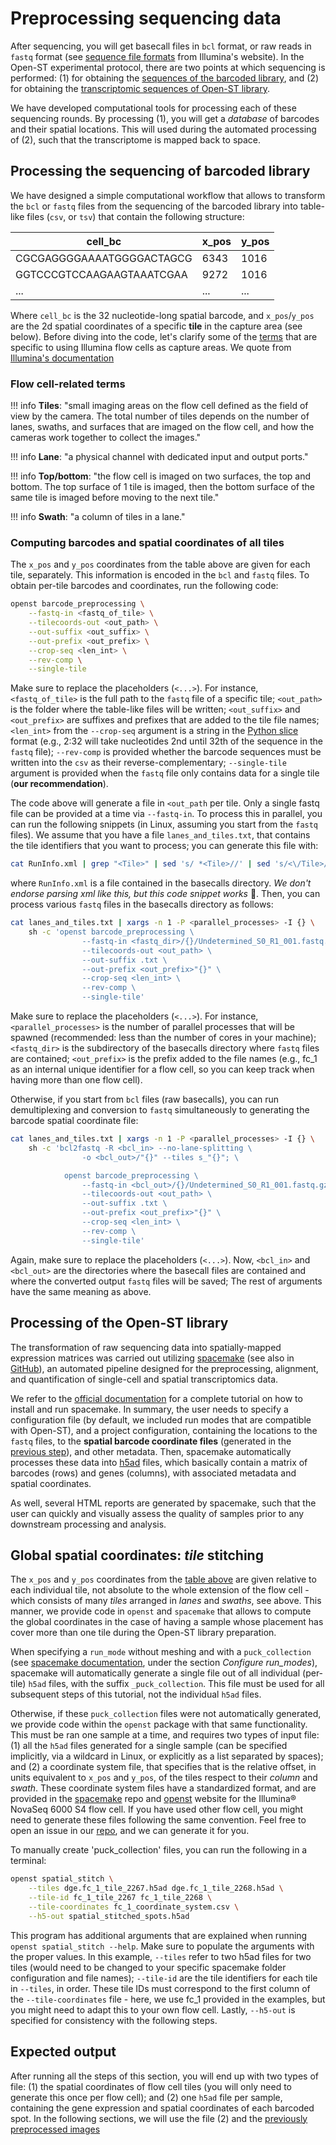 # Preprocessing sequencing data
After sequencing, you will get basecall files in `bcl` format, or raw reads in `fastq`
format (see [sequence file formats](https://www.illumina.com/informatics/sequencing-data-analysis/sequence-file-formats.html)
from Illumina's website). In the Open-ST experimental protocol, there are two points at which
sequencing is performed: (1) for obtaining the [sequences of the barcoded library](../experimental/capture_area_generation.md#sequencing-of-barcoded-library),
and (2) for obtaining the [transcriptomic sequences of Open-ST library](../experimental/sequencing_of_openst_library.md#sequencing-of-Open-ST-library).

We have developed computational tools for processing each of these sequencing rounds.
By processing (1), you will get a *database* of barcodes and their spatial locations.
This will used during the automated processing of (2), such that the transcriptome is mapped back to space.

## Processing the sequencing of barcoded library
We have designed a simple computational workflow that allows to transform the `bcl` or `fastq` files
from the sequencing of the barcoded library into table-like files (`csv`, or `tsv`) that contain the following
structure:

|cell_bc|x_pos|y_pos|
|----|----|----|
|CGCGAGGGGAAAATGGGGACTAGCG|6343|1016|
|GGTCCCGTCCAAGAAGTAAATCGAA|9272|1016|
|...|...|...|

Where `cell_bc` is the 32 nucleotide-long spatial barcode, and `x_pos`/`y_pos` are the 2d spatial coordinates
of a specific **tile** in the capture area (see below). Before diving into the code, let's clarify some of the
[terms](#flow-cell-related-terms) that are specific to using Illumina flow cells as capture areas. We quote from 
[Illumina's documentation](https://support-docs.illumina.com/IN/NextSeq_550-500/Content/IN/NextSeq/FlowCell_Tiles_fNS.htm)

### Flow cell-related terms
!!! info
    **Tiles**: "small imaging areas on the flow cell defined as the field of view by the 
    camera. The total number of tiles depends on the number of lanes, swaths, and surfaces that are imaged on 
    the flow cell, and how the cameras work together to collect the images."

!!! info
    **Lane**: "a physical channel with dedicated input and output ports."

!!! info
    **Top/bottom**: "the flow cell is imaged on two surfaces, the top and bottom.
    The top surface of 1 tile is imaged, then the bottom surface of the same tile is imaged before moving to the next tile."

!!! info
    **Swath**: "a column of tiles in a lane."

### Computing barcodes and spatial coordinates of all tiles
The `x_pos` and `y_pos` coordinates from the table above are given for each tile, separately. This information is
encoded in the `bcl` and `fastq` files. To obtain per-tile barcodes and coordinates, run the following code: 


```sh
openst barcode_preprocessing \
    --fastq-in <fastq_of_tile> \
    --tilecoords-out <out_path> \
    --out-suffix <out_suffix> \
    --out-prefix <out_prefix> \
    --crop-seq <len_int> \
    --rev-comp \
    --single-tile
```

Make sure to replace the placeholders (`<...>`). For instance,
`<fastq_of_tile>` is the full path to the `fastq` file of a specific tile; `<out_path>` is the folder where the table-like
files will be written; `<out_suffix>` and `<out_prefix>` are suffixes and prefixes that are added to the tile file names;
`<len_int>` from the `--crop-seq` argument is a string in the [Python slice](https://docs.python.org/3/tutorial/datastructures.html) format
(e.g., 2:32 will take nucleotides 2nd until 32th of the sequence in the `fastq` file); `--rev-comp` is provided whether the barcode sequences
must be written into the `csv` as their reverse-complementary; `--single-tile` argument is provided when the `fastq` file only contains data for
a single tile (**our recommendation**).

The code above will generate a file in `<out_path` per tile. Only a single fastq file can be provided at a time via `--fastq-in`. To
process this in parallel, you can run the following snippets (in Linux, assuming you start from the `fastq` files). We assume that
you have a file `lanes_and_tiles.txt`, that contains the tile identifiers that you want to process; you can generate this file with:

```sh
cat RunInfo.xml | grep "<Tile>" | sed 's/ *<Tile>//' | sed 's/<\/Tile>//' | sed 's/^[ \t]*//;s/[ \t]*$//' > lanes_and_tiles.txt
```

where `RunInfo.xml` is a file contained in the basecalls directory. *We don't endorse parsing xml like this, but
this code snippet works* 🙈. Then, you can process various `fastq` files in the basecalls directory as follows:

```sh
cat lanes_and_tiles.txt | xargs -n 1 -P <parallel_processes> -I {} \
    sh -c 'openst barcode_preprocessing \
                --fastq-in <fastq_dir>/{}/Undetermined_S0_R1_001.fastq.gz \
                --tilecoords-out <out_path> \
                --out-suffix .txt \
                --out-prefix <out_prefix>"{}" \
                --crop-seq <len_int> \
                --rev-comp \
                --single-tile'
```

Make sure to replace the placeholders (`<...>`). For instance,
`<parallel_processes>` is the number of parallel processes that will be spawned (recommended: less than the number
of cores in your machine); `<fastq_dir>` is the subdirectory of the basecalls directory where `fastq` files are contained; 
`<out_prefix>` is the prefix added to the file names (e.g., fc_1 as an internal unique identifier for a flow cell,
so you can keep track when having more than one flow cell).

Otherwise, if you start from `bcl` files (raw basecalls), you can run demultiplexing and conversion to `fastq`
simultaneously to generating the barcode spatial coordinate file:

```sh
cat lanes_and_tiles.txt | xargs -n 1 -P <parallel_processes> -I {} \
    sh -c 'bcl2fastq -R <bcl_in> --no-lane-splitting \
                -o <bcl_out>/"{}" --tiles s_"{}"; \

            openst barcode_preprocessing \
                --fastq-in <bcl_out>/{}/Undetermined_S0_R1_001.fastq.gz \
                --tilecoords-out <out_path> \
                --out-suffix .txt \
                --out-prefix <out_prefix>"{}" \
                --crop-seq <len_int> \
                --rev-comp \
                --single-tile'
```

Again, make sure to replace the placeholders (`<...>`). Now, `<bcl_in>` and `<bcl_out>` are the directories where the
basecall files are contained and where the converted output `fastq` files will be saved; The rest of
arguments have the same meaning as above.

## Processing of the Open-ST library
The transformation of raw sequencing data into spatially-mapped expression matrices was carried out utilizing 
[spacemake](https://spacemake.readthedocs.io/en/latest/) (see also in [GitHub](https://github.com/rajewsky-lab/spacemake)), 
an automated pipeline designed for the preprocessing, alignment, and quantification of single-cell and spatial transcriptomics data.

We refer to the [official documentation](https://spacemake.readthedocs.io/en/latest/) for a complete tutorial on how to install and
run spacemake. In summary, the user needs to specify a configuration file (by default, we included run modes that are compatible
with Open-ST), and a project configuration, containing the locations to the `fastq` files, to the **spatial barcode coordinate files**
(generated in the [previous step](#processing-the-sequencing-of-barcoded-library)),
and other metadata. Then, spacemake automatically processes these data into [h5ad](https://anndata.readthedocs.io/en/latest/fileformat-prose.html)
files, which basically contain a matrix of barcodes (rows) and genes (columns), with associated metadata and spatial coordinates. 

As well, several HTML reports are generated by spacemake, such that the user can quickly and visually
assess the quality of samples prior to any downstream processing and analysis.

## Global spatial coordinates: *tile* stitching
The `x_pos` and `y_pos` coordinates from the [table above](#processing-the-sequencing-of-barcoded-library) are given relative to each individual tile, not absolute to the 
whole extension of the flow cell - which consists of many *tiles* arranged in *lanes* and *swaths*, see above. 
This manner, we provide code in `openst` and `spacemake` that allows to compute the global coordinates in the 
case of having a sample whose placement has cover more than one tile
during the Open-ST library preparation. 

When specifying a `run_mode` without meshing and with a `puck_collection`
(see [spacemake documentation](https://spacemake.readthedocs.io/en/latest/config.html),
under the section *Configure run_modes*), spacemake will automatically generate a single file out of 
all individual (per-tile) `h5ad` files, with the suffix `_puck_collection`. This file must be used for all
subsequent steps of this tutorial, not the individual `h5ad` files.

Otherwise, if these `puck_collection` files were not automatically generated, we provide code within the
`openst` package with that same functionality. This must be ran one sample at a time, and requires two types
of input file: (1) all the `h5ad` files generated for a single sample (can be specified implicitly, via a wildcard in Linux,
or explicitly as a list separated by spaces); and (2) a coordinate system file, that specifies that is the relative offset,
in units equivalent to `x_pos` and `y_pos`, of the tiles respect to their *column* and *swath*. These coordinate system files
have a standardized format, and are provided in the [spacemake](https://github.com/rajewsky-lab/spacemake/blob/master/spacemake/data/puck_collection/openst_coordinate_system.csv) repo and [openst](https://rajewsky-lab.github.io/openst/latest/examples/datasets/) website for the Illumina® NovaSeq 6000 S4 flow cell.
If you have used other flow cell, you might need to generate these files following the same convention. Feel free to open an
issue in our [repo](https://github.com/rajewsky-lab/openst/issues/new?assignees=&labels=&template=bug-report.md&title=), and we can generate it for you.

To manually create 'puck_collection' files, you can run the following in a terminal:

```sh
openst spatial_stitch \
    --tiles dge.fc_1_tile_2267.h5ad dge.fc_1_tile_2268.h5ad \
    --tile-id fc_1_tile_2267 fc_1_tile_2268 \
    --tile-coordinates fc_1_coordinate_system.csv \
    --h5-out spatial_stitched_spots.h5ad
```

This program has additional arguments that are explained when running `openst spatial_stitch --help`. 
Make sure to populate the arguments with the proper values. In this example, `--tiles` refer to two h5ad files
for two tiles (would need to be changed to your specific spacemake folder configuration and file names);
`--tile-id` are the tile identifiers for each tile in `--tiles`, in order. These tile IDs must correspond to the first
column of the `--tile-coordinates` file - here, we use fc_1 provided in the examples, but you might need to adapt this
to your own flow cell. Lastly, `--h5-out` is specified for consistency with the following steps. 

## Expected output

After running all the steps of this section, you will end up with two types of file: (1) the spatial coordinates of flow cell
tiles (you will only need to generate this once per flow cell); and (2) one `h5ad` file per sample, containing the gene expression and
spatial coordinates of each barcoded spot. In the following sections, we will use the file (2) and the 
[previously preprocessed images](preprocessing_imaging.md)
